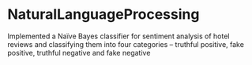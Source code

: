 # NaturalLanguageProcessing
Implemented a Naïve Bayes classifier for sentiment analysis of hotel reviews and classifying them into four categories –
truthful positive, fake positive, truthful negative and fake negative
